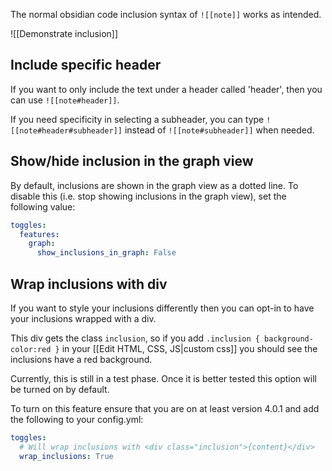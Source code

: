 The normal obsidian code inclusion syntax of `![[note]]` works as intended.

![[Demonstrate inclusion]]

## Include specific header
If you want to only include the text under a header called 'header', then you can use `![[note#header]]`.

If you need specificity in selecting a subheader, you can type `![[note#header#subheader]]` instead of `![[note#subheader]]` when needed.

## Show/hide inclusion in the graph view
By default, inclusions are shown in the graph view as a dotted line. To disable this (i.e. stop showing inclusions in the graph view), set the following value:

``` yaml
toggles:
  features:
    graph:
      show_inclusions_in_graph: False
```


## Wrap inclusions with div
If you want to style your inclusions differently then you can opt-in to have your inclusions wrapped with a div. 

This div gets the class `inclusion`, so if you add `.inclusion { background-color:red }` in your [[Edit HTML, CSS, JS|custom css]] you should see the inclusions have a red background.

Currently, this is still in a test phase. Once it is better tested this option will be turned on by default.

To turn on this feature ensure that you are on at least version 4.0.1 and add the following to your config.yml:
``` yaml
toggles:
  # Will wrap inclusions with <div class="inclusion">{content}</div>
  wrap_inclusions: True
```